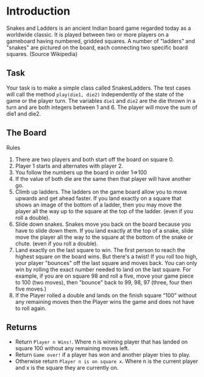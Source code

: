 # Introduction

Snakes and Ladders is an ancient Indian board game regarded today as a worldwide classic. It is played between two or more players on a gameboard having numbered, gridded squares. A number of "ladders" and "snakes" are pictured on the board, each connecting two specific board squares. (Source Wikipedia)

## Task

Your task is to make a simple class called SnakesLadders. The test cases will call the method `play(die1, die2)` independently of the state of the game or the player turn. The variables `die1` and `die2` are the die thrown in a turn and are both integers between 1 and 6. The player will move the sum of die1 and die2.

## The Board

Rules

1. There are two players and both start off the board on square 0.
2. Player 1 starts and alternates with player 2.
3. You follow the numbers up the board in order 1=>100
4. If the value of both die are the same then that player will have another go.
5. Climb up ladders. The ladders on the game board allow you to move upwards and get ahead faster. If you land exactly on a square that shows an image of the bottom of a ladder, then you may move the player all the way up to the square at the top of the ladder. (even if you roll a double).
6. Slide down snakes. Snakes move you back on the board because you have to slide down them. If you land exactly at the top of a snake, slide move the player all the way to the square at the bottom of the snake or chute. (even if you roll a double).
7. Land exactly on the last square to win. The first person to reach the highest square on the board wins. But there's a twist! If you roll too high, your player "bounces" off the last square and moves back. You can only win by rolling the exact number needed to land on the last square. For example, if you are on square 98 and roll a five, move your game piece to 100 (two moves), then "bounce" back to 99, 98, 97 (three, four then five moves.)
8. If the Player rolled a double and lands on the finish square “100” without any remaining moves then the Player wins the game and does not have to roll again.

## Returns

- Return `Player n Wins!`. Where n is winning player that has landed on square 100 without any remaining moves left.
- Return `Game over!` if a player has won and another player tries to play.
- Otherwise return `Player n is on square x`. Where n is the current player and x is the square they are currently on.
